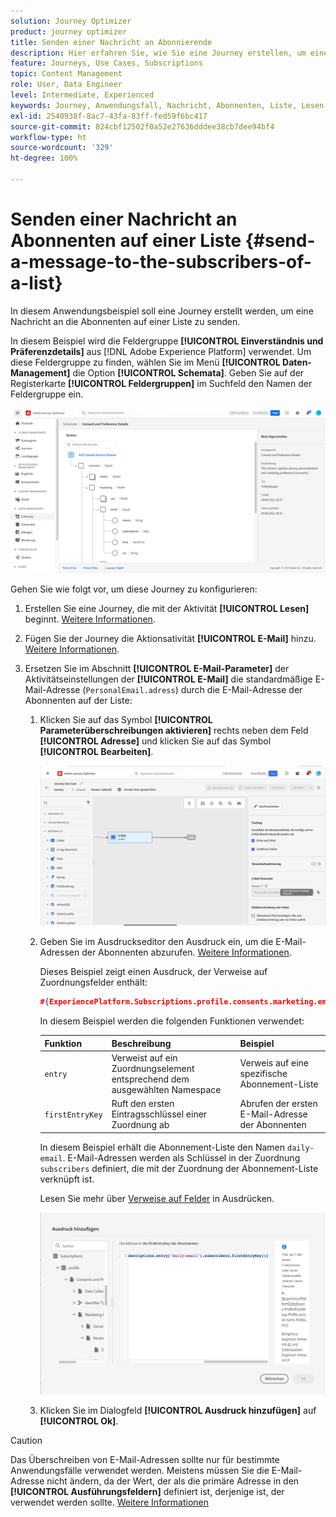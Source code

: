 ```yaml
---
solution: Journey Optimizer
product: journey optimizer
title: Senden einer Nachricht an Abonnierende
description: Hier erfahren Sie, wie Sie eine Journey erstellen, um eine Nachricht an die Abonnenten auf einer Liste zu senden.
feature: Journeys, Use Cases, Subscriptions
topic: Content Management
role: User, Data Engineer
level: Intermediate, Experienced
keywords: Journey, Anwendungsfall, Nachricht, Abonnenten, Liste, Lesen
exl-id: 2540938f-8ac7-43fa-83ff-fed59f6bc417
source-git-commit: 824cbf12502f0a52e27636dddee38cb7dee94bf4
workflow-type: ht
source-wordcount: '329'
ht-degree: 100%

---
```


# Senden einer Nachricht an Abonnenten auf einer Liste {#send-a-message-to-the-subscribers-of-a-list}

In diesem Anwendungsbeispiel soll eine Journey erstellt werden, um eine Nachricht an die Abonnenten auf einer Liste zu senden.

In diesem Beispiel wird die Feldergruppe **[!UICONTROL Einverständnis und Präferenzdetails]** aus [!DNL Adobe Experience Platform] verwendet. Um diese Feldergruppe zu finden, wählen Sie im Menü **[!UICONTROL Daten-Management]** die Option **[!UICONTROL Schemata]**. Geben Sie auf der Registerkarte **[!UICONTROL Feldergruppen]** im Suchfeld den Namen der Feldergruppe ein.

![Diese Feldergruppe enthält das Abonnement-Element ](assets/consent-and-preference-details-field-group.png)

Gehen Sie wie folgt vor, um diese Journey zu konfigurieren:

1. Erstellen Sie eine Journey, die mit der Aktivität **[!UICONTROL Lesen]** beginnt. [Weitere Informationen](journey-gs.md).
1. Fügen Sie der Journey die Aktionsativität **[!UICONTROL E-Mail]** hinzu. [Weitere Informationen](journeys-message.md).
1. Ersetzen Sie im Abschnitt **[!UICONTROL E-Mail-Parameter]** der Aktivitätseinstellungen der **[!UICONTROL E-Mail]** die standardmäßige E-Mail-Adresse (`PersonalEmail.adress`) durch die E-Mail-Adresse der Abonnenten auf der Liste:

   1. Klicken Sie auf das Symbol **[!UICONTROL Parameterüberschreibungen aktivieren]** rechts neben dem Feld **[!UICONTROL Adresse]** und klicken Sie auf das Symbol **[!UICONTROL Bearbeiten]**.

      ![](assets/message-to-subscribers-uc-1.png)

   1. Geben Sie im Ausdruckseditor den Ausdruck ein, um die E-Mail-Adressen der Abonnenten abzurufen. [Weitere Informationen](expression/expressionadvanced.md).

      Dieses Beispiel zeigt einen Ausdruck, der Verweise auf Zuordnungsfelder enthält:

      ```json
      #{ExperiencePlatform.Subscriptions.profile.consents.marketing.email.subscriptions.entry('daily-email').subscribers.firstEntryKey()}
      ```

      In diesem Beispiel werden die folgenden Funktionen verwendet:

      | Funktion | Beschreibung | Beispiel |
      | --- | --- | --- |
      | `entry` | Verweist auf ein Zuordnungselement entsprechend dem ausgewählten Namespace | Verweis auf eine spezifische Abonnement-Liste |
      | `firstEntryKey` | Ruft den ersten Eintragsschlüssel einer Zuordnung ab | Abrufen der ersten E-Mail-Adresse der Abonnenten |

      In diesem Beispiel erhält die Abonnement-Liste den Namen `daily-email`. E-Mail-Adressen werden als Schlüssel in der Zuordnung `subscribers` definiert, die mit der Zuordnung der Abonnement-Liste verknüpft ist.

      Lesen Sie mehr über [Verweise auf Felder](expression/field-references.md) in Ausdrücken.

      ![](assets/message-to-subscribers-uc-2.png)

   1. Klicken Sie im Dialogfeld **[!UICONTROL Ausdruck hinzufügen]** auf **[!UICONTROL Ok]**.

>[!CAUTION]
>
>Das Überschreiben von E-Mail-Adressen sollte nur für bestimmte Anwendungsfälle verwendet werden. Meistens müssen Sie die E-Mail-Adresse nicht ändern, da der Wert, der als die primäre Adresse in den **[!UICONTROL Ausführungsfeldern]** definiert ist, derjenige ist, der verwendet werden sollte. [Weitere Informationen](../configuration/primary-email-addresses.md)

